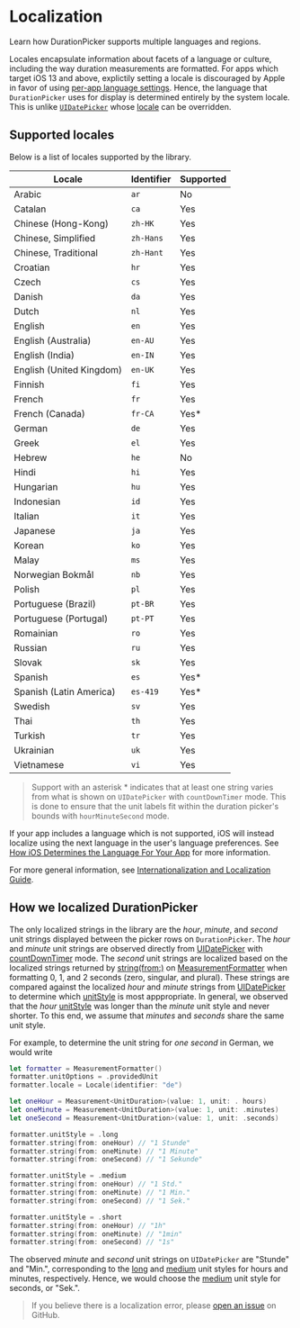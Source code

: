 # Localization

Learn how DurationPicker supports multiple languages and regions.

Locales encapsulate information about facets of a language or culture, including the way duration measurements are formatted. For apps which target iOS 13 and above, explictily setting a locale is discouraged by Apple in favor of using [per-app language settings](https://developer.apple.com/news/?id=u2cfuj88). Hence, the language that ``DurationPicker`` uses for display is determined entirely by the system locale. This is unlike [`UIDatePicker`](https://developer.apple.com/documentation/uikit/uidatepicker) whose [locale](https://developer.apple.com/documentation/uikit/uidatepicker/1615995-locale) can be overridden.

## Supported locales
Below is a list of locales supported by the library.

| Locale | Identifier | Supported | 
|--|--|--|
| Arabic | `ar` | No |
| Catalan | `ca` | Yes |
| Chinese (Hong-Kong) | `zh-HK` | Yes |
| Chinese, Simplified | `zh-Hans` | Yes |
| Chinese, Traditional | `zh-Hant` | Yes |
| Croatian | `hr` | Yes |
| Czech | `cs` | Yes |
| Danish | `da` | Yes |
| Dutch | `nl` | Yes |
| English | `en` | Yes |
| English (Australia) | `en-AU` | Yes |
| English (India) | `en-IN` | Yes |
| English (United Kingdom) | `en-UK` | Yes |
| Finnish | `fi` | Yes |
| French | `fr` | Yes |
| French (Canada) | `fr-CA` | Yes\* |
| German | `de` | Yes |
| Greek | `el` | Yes |
| Hebrew | `he` | No |
| Hindi | `hi` | Yes |
| Hungarian | `hu` | Yes |
| Indonesian | `id` | Yes |
| Italian | `it` | Yes |
| Japanese | `ja` | Yes |
| Korean | `ko` | Yes |
| Malay | `ms` | Yes |
| Norwegian Bokmål | `nb` | Yes |
| Polish | `pl` | Yes |
| Portuguese (Brazil) | `pt-BR` | Yes |
| Portuguese (Portugal) | `pt-PT` | Yes |
| Romainian | `ro` | Yes |
| Russian | `ru` | Yes |
| Slovak | `sk` | Yes |
| Spanish | `es` | Yes\* |
| Spanish (Latin America) | `es-419` | Yes\* |
| Swedish | `sv` | Yes |
| Thai | `th` | Yes |
| Turkish | `tr` | Yes |
| Ukrainian | `uk` | Yes |
| Vietnamese | `vi` | Yes |

> Support with an asterisk \* indicates that at least one string varies from what is shown on `UIDatePicker` with `countDownTimer` mode. This is done to ensure that the unit labels fit within the duration picker's bounds with `hourMinuteSecond` mode.

If your app includes a language which is not supported, iOS will instead localize using the next language in the user's language preferences. See [How iOS Determines the Language For Your App](https://developer.apple.com/library/archive/qa/qa1828/_index.html) for more information.

For more general information, see [Internationalization and Localization Guide](https://developer.apple.com/library/archive/documentation/MacOSX/Conceptual/BPInternational/Introduction/Introduction.html#//apple_ref/doc/uid/10000171i).

## How we localized DurationPicker

The only localized strings in the library are the _hour_, _minute_, and _second_ unit strings displayed between the picker rows on ``DurationPicker``. The _hour_ and _minute_ unit strings are observed directly from [UIDatePicker](https://developer.apple.com/documentation/uikit/uidatepicker) with [countDownTimer]([countDownTimer](https://developer.apple.com/documentation/uikit/uidatepicker/mode/countdowntimer)) mode. The _second_ unit strings are localized based on the localized strings returned by [string(from:)](https://developer.apple.com/documentation/foundation/measurementformatter/1642059-string) on [MeasurementFormatter](https://developer.apple.com/documentation/foundation/measurementformatter) when formatting 0, 1, and 2 seconds (zero, singular, and plural). These strings are compared against the localized _hour_ and _minute_ strings from [UIDatePicker](https://developer.apple.com/documentation/uikit/uidatepicker) to determine which [unitStyle](https://developer.apple.com/documentation/foundation/measurementformatter/1642067-unitstyle) is most apppropriate. In general, we observed that the _hour_ [unitStyle](https://developer.apple.com/documentation/foundation/measurementformatter/1642067-unitstyle) was longer than the _minute_ unit style and never shorter. To this end, we assume that _minutes_ and _seconds_ share the same unit style.

For example, to determine the unit string for _one second_ in German, we would write

```swift
let formatter = MeasurementFormatter()
formatter.unitOptions = .providedUnit
formatter.locale = Locale(identifier: "de")

let oneHour = Measurement<UnitDuration>(value: 1, unit: . hours)
let oneMinute = Measurement<UnitDuration>(value: 1, unit: .minutes)
let oneSecond = Measurement<UnitDuration>(value: 1, unit: .seconds)

formatter.unitStyle = .long
formatter.string(from: oneHour) // "1 Stunde"
formatter.string(from: oneMinute) // "1 Minute"
formatter.string(from: oneSecond) // "1 Sekunde"

formatter.unitStyle = .medium
formatter.string(from: oneHour) // "1 Std."
formatter.string(from: oneMinute) // "1 Min."
formatter.string(from: oneSecond) // "1 Sek."

formatter.unitStyle = .short
formatter.string(from: oneHour) // "1h"
formatter.string(from: oneMinute) // "1min"
formatter.string(from: oneSecond) // "1s"
```
The observed _minute_ and _second_ unit strings on `UIDatePicker` are "Stunde" and "Min.", corresponding to the [long](https://developer.apple.com/documentation/foundation/formatter/unitstyle/long) and [medium](https://developer.apple.com/documentation/foundation/formatter/unitstyle/medium) unit styles for hours and minutes, respectively. Hence, we would choose the [medium](https://developer.apple.com/documentation/foundation/formatter/unitstyle/medium) unit style for seconds, or "Sek.".

> If you believe there is a localization error, please [open an issue](https://github.com/mac-gallagher/DurationPicker/issues/new) on GitHub.
